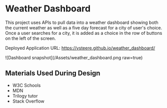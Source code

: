 # Weather Dashboard

This project uses APIs to pull data into a weather dashboard showing both the current weather as well as a five day forecast for a city of user's choice. Once a user searches for a city, it is added as a choice in the row of buttons on the left of the screen. 

Deployed Application URL: https://vsteere.github.io/weather_dashboard/

![Dashboard snapshot](/Assets/weather_dashboard.png raw=true)


## Materials Used During Design
- W3C Schools
- MDN
- Trilogy tutor
- Stack Overflow

